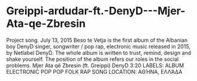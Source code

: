 # Greippi-ardudar-ft.-DenyD---Mjer-Ata-qe-Zbresin
Project song.
July 13, 2015
Beso te Vetja is the first album of the Albanian boy DenyD  singer, songwriter / pop rap, electronic music released in 2015, 
by Netlabel DenyD. The whole album is written to trust, remind, design and shake yourself. The position of the album refers our roles in the social problems. 
   Mjer Ata që Zbresin (ft. Greippi)             DenyD                        3:20
   LABELS: ALBUM ELECTRONIC POP POP FOLK RAP SONG
LOCATION: ΑΘΉΝΑ, ΕΛΛΆΔΑ
